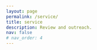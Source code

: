 ```yaml
---
layout: page
permalink: /service/
title: service
description: Review and outreach.
nav: false
# nav_order: 4
---
```


